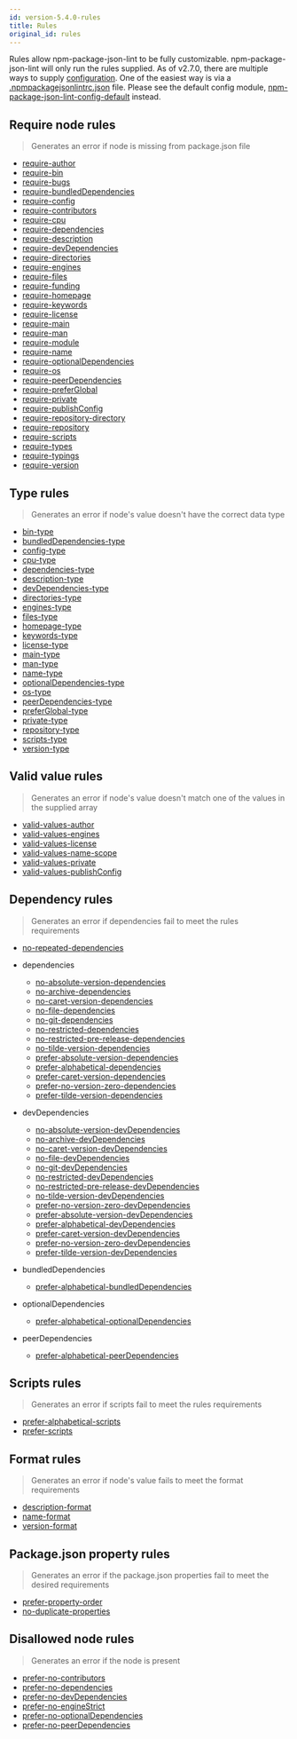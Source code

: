 ```yaml
---
id: version-5.4.0-rules
title: Rules
original_id: rules
---
```


Rules allow npm-package-json-lint to be fully customizable. npm-package-json-lint will only run the rules supplied. As of v2.7.0, there are multiple ways to supply [configuration](configuration.md). One of the easiest way is via a [.npmpackagejsonlintrc.json](rcfile-example.md) file. Please see the default config module, [npm-package-json-lint-config-default](https://github.com/tclindner/npm-package-json-lint-config-default) instead.

## Require node rules

> Generates an error if node is missing from package.json file

* [require-author](rules/required-node/require-author.md)
* [require-bin](rules/required-node/require-bin.md)
* [require-bugs](rules/required-node/require-bugs.md)
* [require-bundledDependencies](rules/required-node/require-bundledDependencies.md)
* [require-config](rules/required-node/require-config.md)
* [require-contributors](rules/required-node/require-contributors.md)
* [require-cpu](rules/required-node/require-cpu.md)
* [require-dependencies](rules/required-node/require-dependencies.md)
* [require-description](rules/required-node/require-description.md)
* [require-devDependencies](rules/required-node/require-devDependencies.md)
* [require-directories](rules/required-node/require-directories.md)
* [require-engines](rules/required-node/require-engines.md)
* [require-files](rules/required-node/require-files.md)
* [require-funding](rules/required-node/require-funding.md)
* [require-homepage](rules/required-node/require-homepage.md)
* [require-keywords](rules/required-node/require-keywords.md)
* [require-license](rules/required-node/require-license.md)
* [require-main](rules/required-node/require-main.md)
* [require-man](rules/required-node/require-man.md)
* [require-module](rules/required-node/require-module.md)
* [require-name](rules/required-node/require-name.md)
* [require-optionalDependencies](rules/required-node/require-optionalDependencies.md)
* [require-os](rules/required-node/require-os.md)
* [require-peerDependencies](rules/required-node/require-peerDependencies.md)
* [require-preferGlobal](rules/required-node/require-preferGlobal.md)
* [require-private](rules/required-node/require-private.md)
* [require-publishConfig](rules/required-node/require-publishConfig.md)
* [require-repository-directory](rules/required-node/require-repository-directory.md)
* [require-repository](rules/required-node/require-repository.md)
* [require-scripts](rules/required-node/require-scripts.md)
* [require-types](rules/required-node/require-types.md)
* [require-typings](rules/required-node/require-typings.md)
* [require-version](rules/required-node/require-version.md)

## Type rules

> Generates an error if node's value doesn't have the correct data type

* [bin-type](rules/type/bin-type.md)
* [bundledDependencies-type](rules/type/bundledDependencies-type.md)
* [config-type](rules/type/config-type.md)
* [cpu-type](rules/type/cpu-type.md)
* [dependencies-type](rules/type/dependencies-type.md)
* [description-type](rules/type/description-type.md)
* [devDependencies-type](rules/type/devDependencies-type.md)
* [directories-type](rules/type/directories-type.md)
* [engines-type](rules/type/engines-type.md)
* [files-type](rules/type/files-type.md)
* [homepage-type](rules/type/homepage-type.md)
* [keywords-type](rules/type/keywords-type.md)
* [license-type](rules/type/license-type.md)
* [main-type](rules/type/main-type.md)
* [man-type](rules/type/man-type.md)
* [name-type](rules/type/name-type.md)
* [optionalDependencies-type](rules/type/optionalDependencies-type.md)
* [os-type](rules/type/os-type.md)
* [peerDependencies-type](rules/type/peerDependencies-type.md)
* [preferGlobal-type](rules/type/preferGlobal-type.md)
* [private-type](rules/type/private-type.md)
* [repository-type](rules/type/repository-type.md)
* [scripts-type](rules/type/scripts-type.md)
* [version-type](rules/type/version-type.md)


## Valid value rules

> Generates an error if node's value doesn't match one of the values in the supplied array

* [valid-values-author](rules/valid-values/valid-values-author.md)
* [valid-values-engines](rules/valid-values/valid-values-engines.md)
* [valid-values-license](rules/valid-values/valid-values-license.md)
* [valid-values-name-scope](rules/valid-values/valid-values-name-scope.md)
* [valid-values-private](rules/valid-values/valid-values-private.md)
* [valid-values-publishConfig](rules/valid-values/valid-values-publishConfig.md)

## Dependency rules

> Generates an error if dependencies fail to meet the rules requirements

* [no-repeated-dependencies](rules/dependencies/no-repeated-dependencies.md)

* dependencies
  * [no-absolute-version-dependencies](rules/dependencies/no-absolute-version-dependencies.md)
  * [no-archive-dependencies](rules/dependencies/no-archive-dependencies.md)
  * [no-caret-version-dependencies](rules/dependencies/no-caret-version-dependencies.md)
  * [no-file-dependencies](rules/dependencies/no-file-dependencies.md)
  * [no-git-dependencies](rules/dependencies/no-git-dependencies.md)
  * [no-restricted-dependencies](rules/dependencies/no-restricted-dependencies.md)
  * [no-restricted-pre-release-dependencies](rules/dependencies/no-restricted-pre-release-dependencies.md)
  * [no-tilde-version-dependencies](rules/dependencies/no-tilde-version-dependencies.md)
  * [prefer-absolute-version-dependencies](rules/dependencies/prefer-absolute-version-dependencies.md)
  * [prefer-alphabetical-dependencies](rules/dependencies/prefer-alphabetical-dependencies.md)
  * [prefer-caret-version-dependencies](rules/dependencies/prefer-caret-version-dependencies.md)
  * [prefer-no-version-zero-dependencies](rules/dependencies/prefer-no-version-zero-dependencies.md)
  * [prefer-tilde-version-dependencies](rules/dependencies/prefer-tilde-version-dependencies.md)
* devDependencies
  * [no-absolute-version-devDependencies](rules/dependencies/no-absolute-version-devDependencies.md)
  * [no-archive-devDependencies](rules/dependencies/no-archive-devDependencies.md)
  * [no-caret-version-devDependencies](rules/dependencies/no-caret-version-devDependencies.md)
  * [no-file-devDependencies](rules/dependencies/no-file-devDependencies.md)
  * [no-git-devDependencies](rules/dependencies/no-git-devDependencies.md)
  * [no-restricted-devDependencies](rules/dependencies/no-restricted-devDependencies.md)
  * [no-restricted-pre-release-devDependencies](rules/dependencies/no-restricted-pre-release-devDependencies.md)
  * [no-tilde-version-devDependencies](rules/dependencies/no-tilde-version-devDependencies.md)
  * [prefer-no-version-zero-devDependencies](rules/dependencies/prefer-no-version-zero-devDependencies.md)
  * [prefer-absolute-version-devDependencies](rules/dependencies/prefer-absolute-version-devDependencies.md)
  * [prefer-alphabetical-devDependencies](rules/dependencies/prefer-alphabetical-devDependencies.md)
  * [prefer-caret-version-devDependencies](rules/dependencies/prefer-caret-version-devDependencies.md)
  * [prefer-no-version-zero-devDependencies](rules/dependencies/prefer-no-version-zero-devDependencies.md)
  * [prefer-tilde-version-devDependencies](rules/dependencies/prefer-tilde-version-devDependencies.md)
* bundledDependencies
  * [prefer-alphabetical-bundledDependencies](rules/dependencies/prefer-alphabetical-bundledDependencies.md)
* optionalDependencies
  * [prefer-alphabetical-optionalDependencies](rules/dependencies/prefer-alphabetical-optionalDependencies.md)
* peerDependencies
  * [prefer-alphabetical-peerDependencies](rules/dependencies/prefer-alphabetical-peerDependencies.md)

## Scripts rules

> Generates an error if scripts fail to meet the rules requirements

* [prefer-alphabetical-scripts](rules/scripts/prefer-alphabetical-scripts.md)
* [prefer-scripts](rules/scripts/prefer-scripts.md)

## Format rules

> Generates an error if node's value fails to meet the format requirements

* [description-format](rules/format/description-format.md)
* [name-format](rules/format/name-format.md)
* [version-format](rules/format/version-format.md)


## Package.json property rules

> Generates an error if the package.json properties fail to meet the desired requirements

* [prefer-property-order](rules/package-json-properties/prefer-property-order.md)
* [no-duplicate-properties](rules/package-json-properties/no-duplicate-properties.md)


## Disallowed node rules

> Generates an error if the node is present

* [prefer-no-contributors](rules/disallowed-nodes/prefer-no-contributors)
* [prefer-no-dependencies](rules/disallowed-nodes/prefer-no-dependencies)
* [prefer-no-devDependencies](rules/disallowed-nodes/prefer-no-devDependencies)
* [prefer-no-engineStrict](rules/disallowed-nodes/prefer-no-engineStrict)
* [prefer-no-optionalDependencies](rules/disallowed-nodes/prefer-no-optionalDependencies)
* [prefer-no-peerDependencies](rules/disallowed-nodes/prefer-no-peerDependencies)
